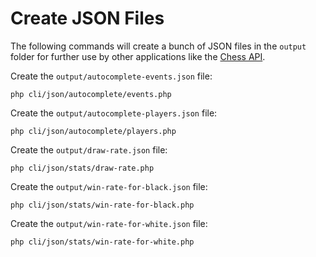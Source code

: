 # Create JSON Files

The following commands will create a bunch of JSON files in the `output` folder for further use by other applications like the [Chess API](https://github.com/chesslablab/chess-api).

Create the `output/autocomplete-events.json` file:

```text
php cli/json/autocomplete/events.php
```

Create the `output/autocomplete-players.json` file:

```text
php cli/json/autocomplete/players.php
```

Create the `output/draw-rate.json` file:

```text
php cli/json/stats/draw-rate.php
```

Create the `output/win-rate-for-black.json` file:

```text
php cli/json/stats/win-rate-for-black.php
```

Create the `output/win-rate-for-white.json` file:

```text
php cli/json/stats/win-rate-for-white.php
```

